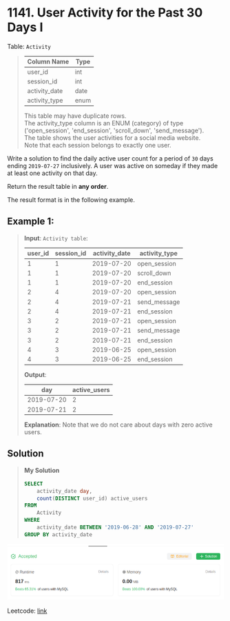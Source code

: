 # 1141. User Activity for the Past 30 Days I

Table: `Activity`

> | Column Name   | Type    |
> |---------------|---------|
> | user_id       | int     |
> | session_id    | int     |
> | activity_date | date    |
> | activity_type | enum    |
>
> This table may have duplicate rows. \
> The activity_type column is an ENUM (category) of type ('open_session', 'end_session', 'scroll_down', 'send_message'). \
> The table shows the user activities for a social media website. \
> Note that each session belongs to exactly one user.

Write a solution to find the daily active user count for a period of `30` days ending `2019-07-27` inclusively. A user was active on someday if they made at least one activity on that day.

Return the result table in **any order**.

The result format is in the following example.

## Example 1:

> **Input**: 
> `Activity table`:
>
> | user_id | session_id | activity_date | activity_type |
> |---------|------------|---------------|---------------|
> | 1       | 1          | 2019-07-20    | open_session  |
> | 1       | 1          | 2019-07-20    | scroll_down   |
> | 1       | 1          | 2019-07-20    | end_session   |
> | 2       | 4          | 2019-07-20    | open_session  |
> | 2       | 4          | 2019-07-21    | send_message  |
> | 2       | 4          | 2019-07-21    | end_session   |
> | 3       | 2          | 2019-07-21    | open_session  |
> | 3       | 2          | 2019-07-21    | send_message  |
> | 3       | 2          | 2019-07-21    | end_session   |
> | 4       | 3          | 2019-06-25    | open_session  |
> | 4       | 3          | 2019-06-25    | end_session   |
>
> **Output**: 
>
> | day        | active_users |
> |------------|--------------| 
> | 2019-07-20 | 2            |
> | 2019-07-21 | 2            |
>
> **Explanation**: Note that we do not care about days with zero active users.

## Solution
> **My Solution**
> ```sql
> SELECT
>     activity_date day,
>     count(DISTINCT user_id) active_users
> FROM
>     Activity
> WHERE
>     activity_date BETWEEN '2019-06-28' AND '2019-07-27'
> GROUP BY activity_date
> ```

![result](1141.png)

Leetcode: [link](https://leetcode.com/problems/user-activity-for-the-past-30-days-i/description/)